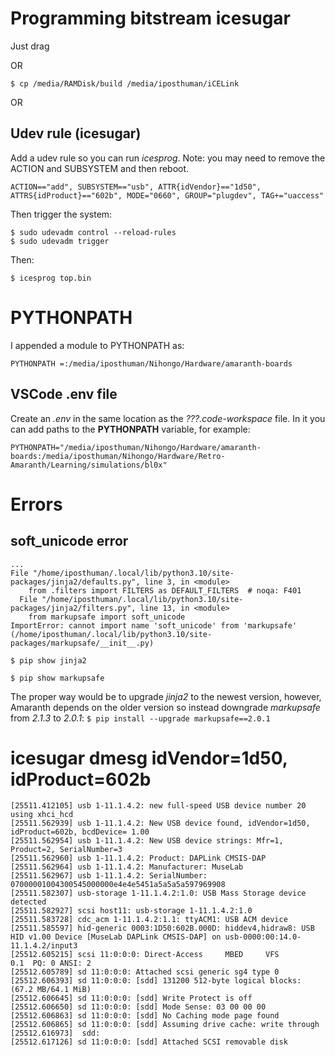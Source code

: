 
# Programming bitstream icesugar
Just drag

OR

```$ cp /media/RAMDisk/build /media/iposthuman/iCELink```

OR

## Udev rule (icesugar)
Add a udev rule so you can run *icesprog*. Note: you may need to remove the ACTION and SUBSYSTEM and then reboot.
```
ACTION=="add", SUBSYSTEM=="usb", ATTR{idVendor}=="1d50", ATTRS{idProduct}=="602b", MODE="0660", GROUP="plugdev", TAG+="uaccess"
```
Then trigger the system:
```
$ sudo udevadm control --reload-rules
$ sudo udevadm trigger
```

Then:

```$ icesprog top.bin```

# PYTHONPATH
I appended a module to PYTHONPATH as:

```PYTHONPATH =:/media/iposthuman/Nihongo/Hardware/amaranth-boards```

## VSCode .env file
Create an *.env* in the same location as the *???.code-workspace* file. In it you can add paths to the **PYTHONPATH** variable, for example:
```
PYTHONPATH="/media/iposthuman/Nihongo/Hardware/amaranth-boards:/media/iposthuman/Nihongo/Hardware/Retro-Amaranth/Learning/simulations/bl0x"
```

# Errors
## soft_unicode error

```
...
File "/home/iposthuman/.local/lib/python3.10/site-packages/jinja2/defaults.py", line 3, in <module>
    from .filters import FILTERS as DEFAULT_FILTERS  # noqa: F401
  File "/home/iposthuman/.local/lib/python3.10/site-packages/jinja2/filters.py", line 13, in <module>
    from markupsafe import soft_unicode
ImportError: cannot import name 'soft_unicode' from 'markupsafe' (/home/iposthuman/.local/lib/python3.10/site-packages/markupsafe/__init__.py)
```

```$ pip show jinja2```

```$ pip show markupsafe```

The proper way would be to upgrade *jinja2* to the newest version, however, Amaranth depends on the older version so instead downgrade *markupsafe* from *2.1.3* to *2.0.1*: 
```$ pip install --upgrade markupsafe==2.0.1```

# icesugar dmesg idVendor=1d50, idProduct=602b
```log
[25511.412105] usb 1-11.1.4.2: new full-speed USB device number 20 using xhci_hcd
[25511.562939] usb 1-11.1.4.2: New USB device found, idVendor=1d50, idProduct=602b, bcdDevice= 1.00
[25511.562954] usb 1-11.1.4.2: New USB device strings: Mfr=1, Product=2, SerialNumber=3
[25511.562960] usb 1-11.1.4.2: Product: DAPLink CMSIS-DAP
[25511.562964] usb 1-11.1.4.2: Manufacturer: MuseLab
[25511.562967] usb 1-11.1.4.2: SerialNumber: 07000001004300545000000e4e4e5451a5a5a5a597969908
[25511.582307] usb-storage 1-11.1.4.2:1.0: USB Mass Storage device detected
[25511.582927] scsi host11: usb-storage 1-11.1.4.2:1.0
[25511.583728] cdc_acm 1-11.1.4.2:1.1: ttyACM1: USB ACM device
[25511.585597] hid-generic 0003:1D50:602B.000D: hiddev4,hidraw8: USB HID v1.00 Device [MuseLab DAPLink CMSIS-DAP] on usb-0000:00:14.0-11.1.4.2/input3
[25512.605215] scsi 11:0:0:0: Direct-Access     MBED     VFS              0.1  PQ: 0 ANSI: 2
[25512.605789] sd 11:0:0:0: Attached scsi generic sg4 type 0
[25512.606393] sd 11:0:0:0: [sdd] 131200 512-byte logical blocks: (67.2 MB/64.1 MiB)
[25512.606645] sd 11:0:0:0: [sdd] Write Protect is off
[25512.606650] sd 11:0:0:0: [sdd] Mode Sense: 03 00 00 00
[25512.606863] sd 11:0:0:0: [sdd] No Caching mode page found
[25512.606865] sd 11:0:0:0: [sdd] Assuming drive cache: write through
[25512.616973]  sdd:
[25512.617126] sd 11:0:0:0: [sdd] Attached SCSI removable disk
```